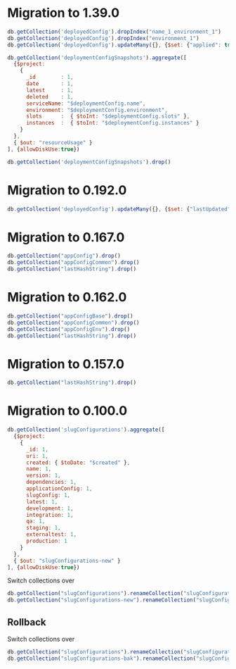 # Migration to 1.39.0
```javascript
db.getCollection('deployedConfig').dropIndex("name_1_environment_1")
db.getCollection('deployedConfig').dropIndex("environment_1")
db.getCollection('deployedConfig').updateMany({}, {$set: {"applied": true, envVars: {}, jvm: {}}})()

db.getCollection('deploymentConfigSnapshots').aggregate([
  {$project:
    {
      _id        : 1,
      date       : 1,
      latest     : 1,
      deleted    : 1,
      serviceName: "$deploymentConfig.name",
      environment: "$deploymentConfig.environment",
      slots      :  { $toInt: "$deploymentConfig.slots" },
      instances  :  { $toInt: "$deploymentConfig.instances" }
    }
  },
  { $out: "resourceUsage" }
], {allowDiskUse:true})

db.getCollection('deploymentConfigSnapshots').drop()
```

# Migration to 0.192.0

```javascript
db.getCollection('deployedConfig').updateMany({}, {$set: {"lastUpdated": new ISODate("2023-07-12T00:00:00Z")}})()
```

# Migration to 0.167.0

```javascript
db.getCollection("appConfig").drop()
db.getCollection("appConfigCommon").drop()
db.getCollection("lastHashString").drop()
```

# Migration to 0.162.0

```javascript
db.getCollection("appConfigBase").drop()
db.getCollection("appConfigCommon").drop()
db.getCollection("appConfigEnv").drop()
db.getCollection("lastHashString").drop()
```

# Migration to 0.157.0

```javascript
db.getCollection("lastHashString").drop()
```

# Migration to 0.100.0

```javascript
db.getCollection('slugConfigurations').aggregate([
  {$project:
    {
      _id: 1,
      uri: 1,
      created: { $toDate: "$created" },
      name: 1,
      version: 1,
      dependencies: 1,
      applicationConfig: 1,
      slugConfig: 1,
      latest: 1,
      development: 1,
      integration: 1,
      qa: 1,
      staging: 1,
      externaltest: 1,
      production: 1
    }
  },
  { $out: "slugConfigurations-new" }
], {allowDiskUse:true})
```

Switch collections over
```javascript
db.getCollection("slugConfigurations").renameCollection("slugConfigurations-bak")
db.getCollection("slugConfigurations-new").renameCollection("slugConfigurations")
```

## Rollback

Switch collections over
```javascript
db.getCollection("slugConfigurations").renameCollection("slugConfigurations-new")
db.getCollection("slugConfigurations-bak").renameCollection("slugConfigurations")
```
